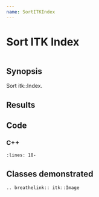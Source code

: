 ```yaml
---
name: SortITKIndex
---
```


# Sort ITK Index

```{index} single: Image single: index
```

## Synopsis

Sort itk::Index.

## Results

## Code

### C++

```{literalinclude} Code.cxx
:lines: 18-
```

## Classes demonstrated

```{eval-rst}
.. breathelink:: itk::Image
```
